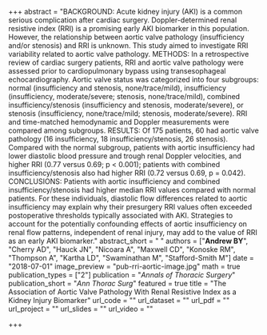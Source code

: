 +++
abstract = "BACKGROUND: Acute kidney injury (AKI) is a common serious complication after cardiac surgery. Doppler-determined renal resistive index (RRI) is a promising early AKI biomarker in this population. However, the relationship between aortic valve pathology (insufficiency and/or stenosis) and RRI is unknown. This study aimed to investigate RRI variability related to aortic valve pathology. METHODS: In a retrospective review of cardiac surgery patients, RRI and aortic valve pathology were assessed prior to cardiopulmonary bypass using transesophageal echocardiography. Aortic valve status was categorized into four subgroups: normal (insufficiency and stenosis, none/trace/mild), insufficiency (insufficiency, moderate/severe; stenosis, none/trace/mild), combined insufficiency/stenosis (insufficiency and stenosis, moderate/severe), or stenosis (insufficiency, none/trace/mild; stenosis, moderate/severe). RRI and time-matched hemodynamic and Doppler measurements were compared among subgroups. RESULTS: Of 175 patients, 60 had aortic valve pathology (16 insufficiency, 18 insufficiency/stenosis, 26 stenosis). Compared with the normal subgroup, patients with aortic insufficiency had lower diastolic blood pressure and trough renal Doppler velocities, and higher RRI (0.77 versus 0.69; p < 0.001); patients with combined insufficiency/stenosis also had higher RRI (0.72 versus 0.69, p = 0.042). CONCLUSIONS: Patients with aortic insufficiency and combined insufficiency/stenosis had higher median RRI values compared with normal patients. For these individuals, diastolic flow differences related to aortic insufficiency may explain why their presurgery RRI values often exceeded postoperative thresholds typically associated with AKI. Strategies to account for the potentially confounding effects of aortic insufficiency on renal flow patterns, independent of renal injury, may add to the value of RRI as an early AKI biomarker."
abstract_short = " "
authors = ["**Andrew BY**", "Cherry AD", "Hauck JN", "Nicoara A", "Maxwell CD", "Konoske RM", "Thompson A", "Kartha LD", "Swaminathan M", "Stafford-Smith M"]
date = "2018-07-01"
image_preview = "pub-rri-aortic-image.jpg"
math = true
publication_types = ["2"]
publication = "*Annals of Thoracic Surgery*"
publication_short = "*Ann Thorac Surg*"
featured = true
title = "The Association of Aortic Valve Pathology With Renal Resistive Index as a Kidney Injury Biomarker"
url_code = ""
url_dataset = ""
url_pdf = ""
url_project = ""
url_slides = ""
url_video = ""

+++
